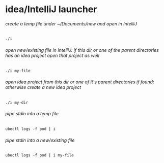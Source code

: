 # idea/IntelliJ launcher

###### create a temp file under ~/Documents/new and open in IntelliJ
`./i`

###### open new/existing file in IntelliJ. if this dir or one of the parent directories has an idea project open that project as well
`./i my-file`

###### open idea project from this dir or one of it's parent directories if found; otherwise create a new idea project
`./i my-dir`

###### pipe stdin into a temp file
`ubectl logs -f pod | i`

###### pipe stdin into a new/existing file
`ubectl logs -f pod | i my-file`